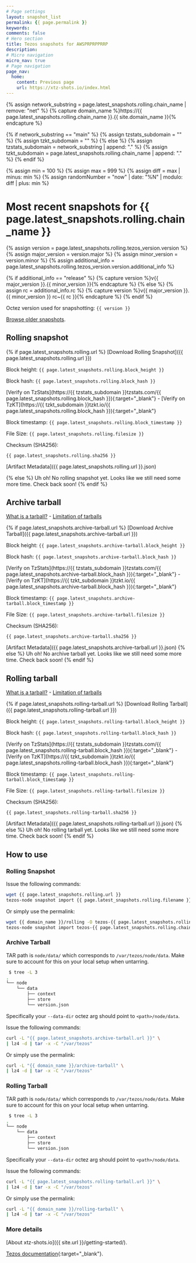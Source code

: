 ```yaml
---
# Page settings
layout: snapshot_list
permalink: {{ page.permalink }}
keywords:
comments: false
# Hero section
title: Tezos snapshots for AWSPRPRPPRRP
description:
# Micro navigation
micro_nav: true
# Page navigation
page_nav:
  home:
    content: Previous page
    url: https://xtz-shots.io/index.html
---
```


{% assign network_substring = page.latest_snapshots.rolling.chain_name | remove: "net" %}
{% capture domain_name %}https://{{ page.latest_snapshots.rolling.chain_name }}.{{ site.domain_name }}{% endcapture %}

{% if network_substring == "main" %}
  {% assign tzstats_subdomain = "" %}
  {% assign tzkt_subdomain = "" %}
{% else %}
  {% assign tzstats_subdomain = network_substring | append: "." %}
  {% assign tzkt_subdomain = page.latest_snapshots.rolling.chain_name | append: "." %}
{% endif %}

{% assign min = 100 %}
{% assign max = 999 %}
{% assign diff = max | minus: min %}
{% assign randomNumber = "now" | date: "%N" | modulo: diff | plus: min %}

# Most recent snapshots for {{ page.latest_snapshots.rolling.chain_name }}

{% assign version = page.latest_snapshots.rolling.tezos_version.version %}
{% assign major_version = version.major %}
{% assign minor_version = version.minor %}
{% assign additional_info = page.latest_snapshots.rolling.tezos_version.version.additional_info %}

{% if additional_info == "release" %}
  {% capture version %}v{{ major_version }}.{{ minor_version }}{% endcapture %}
{% else %}
  {% assign rc = additional_info.rc %}
  {% capture version %}v{{ major_version }}.{{ minor_version }} rc~{{ rc }}{% endcapture %}
{% endif %}

Octez version used for snapshotting: `{{ version }}`

[Browse older snapshots](/{{page.latest_snapshots.rolling.chain_name}}/list.html).

## Rolling snapshot

{% if page.latest_snapshots.rolling.url %}
[Download Rolling Snapshot]({{ page.latest_snapshots.rolling.url }})

Block height: `{{ page.latest_snapshots.rolling.block_height }}`

Block hash: `{{ page.latest_snapshots.rolling.block_hash }}`

[Verify on TzStats](https://{{ tzstats_subdomain }}tzstats.com/{{ page.latest_snapshots.rolling.block_hash }}){:target="\_blank"} - [Verify on TzKT](https://{{ tzkt_subdomain }}tzkt.io/{{ page.latest_snapshots.rolling.block_hash }}){:target="\_blank"}

Block timestamp: `{{ page.latest_snapshots.rolling.block_timestamp }}`

File Size: `{{ page.latest_snapshots.rolling.filesize }}`

Checksum (SHA256):

```
{{ page.latest_snapshots.rolling.sha256 }}
```

[Artifact Metadata]({{ page.latest_snapshots.rolling.url }}.json)

{% else %}
Uh oh! No rolling snapshot yet. Looks like we still need some more time. Check back soon!
{% endif %}

## Archive tarball

[What is a tarball?](https://xtz-shots.io/getting-started/#what-is-a-tarball-) - [Limitation of tarballs](https://xtz-shots.io/getting-started/#caveats)

{% if page.latest_snapshots.archive-tarball.url %}
[Download Archive Tarball]({{ page.latest_snapshots.archive-tarball.url }})

Block height: `{{ page.latest_snapshots.archive-tarball.block_height }}`

Block hash: `{{ page.latest_snapshots.archive-tarball.block_hash }}`

[Verify on TzStats](https://{{ tzstats_subdomain }}tzstats.com/{{ page.latest_snapshots.archive-tarball.block_hash }}){:target="\_blank"} - [Verify on TzKT](https://{{ tzkt_subdomain }}tzkt.io/{{ page.latest_snapshots.archive-tarball.block_hash }}){:target="\_blank"}

Block timestamp: `{{ page.latest_snapshots.archive-tarball.block_timestamp }}`

File Size: `{{ page.latest_snapshots.archive-tarball.filesize }}`

Checksum (SHA256):

```
{{ page.latest_snapshots.archive-tarball.sha256 }}
```

[Artifact Metadata]({{ page.latest_snapshots.archive-tarball.url }}.json)
{% else %}
Uh oh! No archive tarball yet. Looks like we still need some more time. Check back soon!
{% endif %}

## Rolling tarball

[What is a tarball?](https://xtz-shots.io/getting-started/#what-is-a-tarball-) - [Limitation of tarballs](https://xtz-shots.io/getting-started/#caveats)

{% if page.latest_snapshots.rolling-tarball.url %}
[Download Rolling Tarball]({{ page.latest_snapshots.rolling-tarball.url }})

Block height: `{{ page.latest_snapshots.rolling-tarball.block_height }}`

Block hash: `{{ page.latest_snapshots.rolling-tarball.block_hash }}`

[Verify on TzStats](https://{{ tzstats_subdomain }}tzstats.com/{{ page.latest_snapshots.rolling-tarball.block_hash }}){:target="\_blank"} - [Verify on TzKT](https://{{ tzkt_subdomain }}tzkt.io/{{ page.latest_snapshots.rolling-tarball.block_hash }}){:target="\_blank"}

Block timestamp: `{{ page.latest_snapshots.rolling-tarball.block_timestamp }}`

File Size: `{{ page.latest_snapshots.rolling-tarball.filesize }}`

Checksum (SHA256):

```
{{ page.latest_snapshots.rolling-tarball.sha256 }}
```

[Artifact Metadata]({{ page.latest_snapshots.rolling-tarball.url }}.json)
{% else %}
Uh oh! No rolling tarball yet. Looks like we still need some more time. Check back soon!
{% endif %}

## How to use

### Rolling Snapshot

Issue the following commands:

```bash
wget {{ page.latest_snapshots.rolling.url }}
tezos-node snapshot import {{ page.latest_snapshots.rolling.filename }} --block {{ page.latest_snapshots.rolling.block_hash }}
```

Or simply use the permalink:

```bash
wget {{ domain_name }}/rolling -O tezos-{{ page.latest_snapshots.rolling.chain_name }}.rolling
tezos-node snapshot import tezos-{{ page.latest_snapshots.rolling.chain_name }}.rolling --block {{ page.latest_snapshots.rolling.block_hash }}
```

### Archive Tarball

TAR path is `node/data/` which corresponds to `/var/tezos/node/data`. Make sure to account for this on your local setup when untarring.

```bash
 $ tree -L 3
.
└── node
    └── data
        ├── context
        ├── store
        └── version.json
```

Specifically your `--data-dir` octez arg should point to `<path>/node/data`.

Issue the following commands:

```bash
curl -L "{{ page.latest_snapshots.archive-tarball.url }}" \
| lz4 -d | tar -x -C "/var/tezos"
```

Or simply use the permalink:

```bash
curl -L "{{ domain_name }}/archive-tarball" \
| lz4 -d | tar -x -C "/var/tezos"
```

### Rolling Tarball

TAR path is `node/data/` which corresponds to `/var/tezos/node/data`. Make sure to account for this on your local setup when untarring.

```bash
 $ tree -L 3
.
└── node
    └── data
        ├── context
        ├── store
        └── version.json
```

Specifically your `--data-dir` octez arg should point to `<path>/node/data`.

Issue the following commands:

```bash
curl -L "{{ page.latest_snapshots.rolling-tarball.url }}" \
| lz4 -d | tar -x -C "/var/tezos"
```

Or simply use the permalink:

```bash
curl -L "{{ domain_name }}/rolling-tarball" \
| lz4 -d | tar -x -C "/var/tezos"
```

### More details

[About xtz-shots.io]({{ site.url }}/getting-started/).

[Tezos documentation](https://tezos.gitlab.io/user/snapshots.html){:target="\_blank"}.
